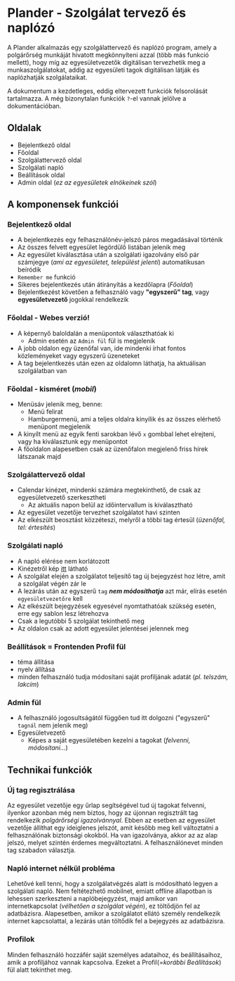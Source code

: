 # Plander - Szolgálat tervező és naplózó

A Plander alkalmazás egy szolgálattervező és naplózó program, amely a polgárőrség munkáját hivatott megkönnyíteni azzal (több más funkció mellett), hogy míg az egyesületvezetők digitálisan tervezhetik meg a munkaszolgálatokat, addig az egyesületi tagok digitálisan látják és naplózhatják szolgálataikat.

A dokumentum a kezdetleges, eddig eltervezett funkciók felsorolását tartalmazza. A még bizonytalan funkciók `?`-el vannak jelölve a dokumentációban.

## Oldalak
- Bejelentkező oldal
- Főoldal
- Szolgálattervező oldal <!-- oldal és fül helyett oldal -->
- Szolgálati napló
- Beállítások oldal
- Admin oldal (*ez az egyesületek elnökeinek szól*)

## A komponensek funkciói
### Bejelentkező oldal
- A bejelentkezés egy felhasználónév-jelszó páros megadásával történik
- Az összes felvett egyesület legördülő listában jelenik meg
- Az egyesület kiválasztása után a szolgálati igazolvány első pár számjegye (*ami az egyesületet, települést jelenti*) automatikusan beíródik
- `Remember me` funkció
- Sikeres bejelentkezés után átirányítás a kezdőlapra (*Főoldal*)
- Bejelentkezést követően a felhasználó vagy **"egyszerű" tag**, vagy **egyesületvezető** jogokkal rendelkezik
  
### Főoldal - Webes verzió!
- A képernyő baloldalán a menüpontok választhatóak ki
   - Admin esetén az `Admin fül` fül is megjelenik
- A jobb oldalon egy üzenőfal van, ide mindenki írhat fontos közleményeket vagy egyszerű üzeneteket
- A tag bejelentkezés után ezen az oldalomn láthatja, ha aktuálisan szolgálatban van

### Főoldal - kisméret (*mobil*)
- Menüsáv jelenik meg, benne:
  - Menü felirat
  - Hamburgermenü, ami a teljes oldalra kinyílik és az összes elérhető menüpont megjelenik
- A kinyílt menü az egyik fenti sarokban lévő `x` gombbal lehet elrejteni, vagy ha kiválasztunk egy menüpontot
- A főoldalon alapesetben csak az üzenőfalon megjelenő friss hírek látszanak majd

### Szolgálattervező oldal
- Calendar kinézet, mindenki számára megtekinthető, de csak az egyesületvezető szerkesztheti 
  - Az aktuális napon belül az időintervallum is kiválasztható
- Az egyesület vezetője tervezhet szolgálatot havi szinten
- Az elkészült beosztást közzéteszi, melyről a többi tag értesül (*üzenőfal, tel: értesítés*)
  
### Szolgálati napló
- A napló elérése nem korlátozott
- Kinézetről kép [itt](https://github.com/Dansoftowner/14AB-A-Others/tree/main/UI_design) látható
- A szolgálat elején a szolgálatot teljesítő tag új bejegyzést hoz létre, amit a szolgálat végén zár le
- A lezárás után az egyszerű `tag` ***nem módosíthatja*** azt már, elírás esetén `egyesületvezetőre` kell
- Az elkészült bejegyzések egyesével nyomtathatóak szükség esetén, erre egy sablon lesz létrehozva
- Csak a legutóbbi 5 szolgálat tekinthető meg
- Az oldalon csak az adott egyesület jelentései jelennek meg

### Beállítások = Frontenden Profil fül 
- téma állítása
- nyelv állítása
- minden felhasználó tudja módosítani saját profiljának adatát (*pl. telszám, lakcím*)

### Admin fül
- A felhasználó jogosultságától függően tud itt dolgozni ("egyszerű" `tagnál` nem jelenik meg)
- Egyesületvezető
  - Képes a saját egyesületében kezelni a tagokat (*felvenni, módosítani...*)

## Technikai funkciók

### Új tag regisztrálása
 Az egyesület vezetője egy űrlap segítségével tud új tagokat felvenni, ilyenkor azonban még nem biztos, hogy az újonnan regisztrált tag rendelkezik *polgárőrségi igazolvánnyal*. Ebben az esetben az egyesület vezetője állíthat egy ideiglenes jelszót, amit később meg kell változtatni a felhasználónak biztonsági okokból. Ha van igazolványa, akkor az az alap jelszó, melyet szintén érdemes megváltoztatni. A felhasználónevet minden tag szabadon választja.

 ### Napló internet nélkül probléma
Lehetővé kell tenni, hogy a szolgálatvégzés alatt is módosítható legyen a szolgálati napló. Nem feltétezhető mobilnet, emiatt offline állapotban is lehessen szerkeszteni a naplóbejegyzést, majd amikor van internetkapcsolat (*vélhetően a szolgálat végén*), ez töltődjön fel az adatbázisra. Alapesetben, amikor a szolgálatot ellátó személy rendelkezik internet kapcsolattal, a lezárás után töltődik fel a bejegyzés az adatbázisra.

### Profilok
Minden felhasználó hozzáfér saját személyes adataihoz, és beállításaihoz, amik a profiljához vannak kapcsolva. Ezeket a Profil(*=korábbi Beállítások*) fül alatt tekinthet meg.



